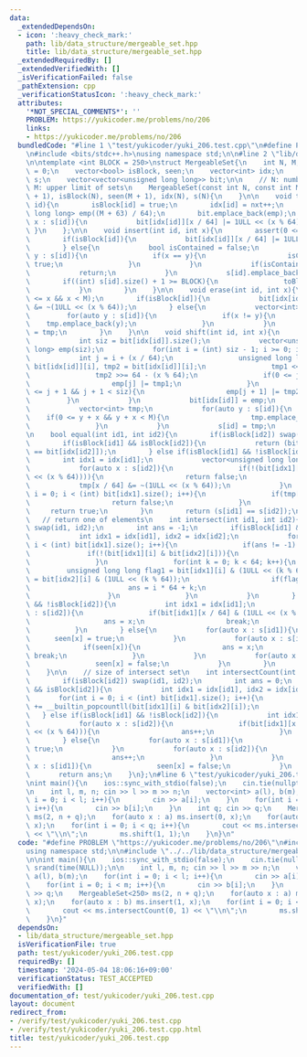 ```yaml
---
data:
  _extendedDependsOn:
  - icon: ':heavy_check_mark:'
    path: lib/data_structure/mergeable_set.hpp
    title: lib/data_structure/mergeable_set.hpp
  _extendedRequiredBy: []
  _extendedVerifiedWith: []
  _isVerificationFailed: false
  _pathExtension: cpp
  _verificationStatusIcon: ':heavy_check_mark:'
  attributes:
    '*NOT_SPECIAL_COMMENTS*': ''
    PROBLEM: https://yukicoder.me/problems/no/206
    links:
    - https://yukicoder.me/problems/no/206
  bundledCode: "#line 1 \"test/yukicoder/yuki_206.test.cpp\"\n#define PROBLEM \"https://yukicoder.me/problems/no/206\"\
    \n#include <bits/stdc++.h>\nusing namespace std;\n\n#line 2 \"lib/data_structure/mergeable_set.hpp\"\
    \n\ntemplate <int BLOCK = 250>\nstruct MergeableSet{\n    int N, M;\n    int nxt\
    \ = 0;\n    vector<bool> isBlock, seen;\n    vector<int> idx;\n    vector<vector<int>>\
    \ s;\n    vector<vector<unsigned long long>> bit;\n\n    // N: number of sets,\
    \ M: upper limit of sets\n    MergeableSet(const int N, const int M) : N(N), M(M\
    \ + 1), isBlock(N), seen(M + 1), idx(N), s(N){\n    }\n\n    void toBlock(int\
    \ id){\n        isBlock[id] = true;\n        idx[id] = nxt++;\n        vector<unsigned\
    \ long long> emp((M + 63) / 64);\n        bit.emplace_back(emp);\n        for(auto\
    \ x : s[id]){\n            bit[idx[id]][x / 64] |= 1ULL << (x % 64);\n       \
    \ }\n    };\n\n    void insert(int id, int x){\n        assert(0 <= x && x < M);\n\
    \        if(isBlock[id]){\n            bit[idx[id]][x / 64] |= 1ULL << (x % 64);\n\
    \        } else{\n            bool isContained = false;\n            for(auto\
    \ y : s[id]){\n                if(x == y){\n                    isContained =\
    \ true;\n                }\n            }\n            if(isContained){\n    \
    \            return;\n            }\n            s[id].emplace_back(x);\n    \
    \        if((int) s[id].size() + 1 >= BLOCK){\n                toBlock(id);\n\
    \            }\n        }\n    }\n\n    void erase(int id, int x){\n        assert(0\
    \ <= x && x < M);\n        if(isBlock[id]){\n            bit[idx[id]][x / 64]\
    \ &= ~(1ULL << (x % 64));\n        } else{\n            vector<int> tmp;\n   \
    \         for(auto y : s[id]){\n                if(x != y){\n                \
    \    tmp.emplace_back(y);\n                }\n            }\n            s[id]\
    \ = tmp;\n        }\n    }\n\n    void shift(int id, int x){\n        if(isBlock[id]){\n\
    \            int siz = bit[idx[id]].size();\n            vector<unsigned long\
    \ long> emp(siz);\n            for(int i = (int) siz - 1; i >= 0; i--){\n    \
    \            int j = i + (x / 64);\n                unsigned long long tmp1 =\
    \ bit[idx[id]][i], tmp2 = bit[idx[id]][i];\n                tmp1 <<= (x % 64);\n\
    \                tmp2 >>= 64 - (x % 64);\n                if(0 <= j && j < siz){\n\
    \                    emp[j] |= tmp1;\n                }\n                if(0\
    \ <= j + 1 && j + 1 < siz){\n                    emp[j + 1] |= tmp2;\n       \
    \         }\n            }\n            bit[idx[id]] = emp;\n        } else{\n\
    \            vector<int> tmp;\n            for(auto y : s[id]){\n            \
    \    if(0 <= y + x && y + x < M){\n                    tmp.emplace_back(y + x);\n\
    \                }\n            }\n            s[id] = tmp;\n        }\n    }\n\
    \n    bool equal(int id1, int id2){\n        if(isBlock[id2]) swap(id1, id2);\n\
    \        if(isBlock[id1] && isBlock[id2]){\n            return (bit[idx[id1]]\
    \ == bit[idx[id2]]);\n        } else if(isBlock[id1] && !isBlock[id2]){\n    \
    \        int idx1 = idx[id1];\n            vector<unsigned long long> tmp = bit[idx1];\n\
    \            for(auto x : s[id2]){\n                if(!(bit[idx1][x / 64] & (1ULL\
    \ << (x % 64)))){\n                    return false;\n                }\n    \
    \            tmp[x / 64] &= ~(1ULL << (x % 64));\n            }\n            for(int\
    \ i = 0; i < (int) bit[idx1].size(); i++){\n                if(tmp[i] != 0ULL){\n\
    \                    return false;\n                }\n            }\n       \
    \     return true;\n        }\n        return (s[id1] == s[id2]);\n    }\n\n \
    \   // return one of elements\n    int intersect(int id1, int id2){\n        if(isBlock[id2])\
    \ swap(id1, id2);\n        int ans = -1;\n        if(isBlock[id1] && isBlock[id2]){\n\
    \            int idx1 = idx[id1], idx2 = idx[id2];\n            for(int i = 0;\
    \ i < (int) bit[idx1].size(); i++){\n                if(ans != -1) break;\n  \
    \              if(!(bit[idx1][i] & bit[idx2][i])){\n                    continue;\n\
    \                }\n                for(int k = 0; k < 64; k++){\n           \
    \         unsigned long long flag1 = bit[idx1][i] & (1ULL << (k % 64)), flag2\
    \ = bit[idx2][i] & (1ULL << (k % 64));\n                    if(flag1 && flag2){\n\
    \                        ans = i * 64 + k;\n                        break;\n \
    \                   }\n                }\n            }\n        } else if(isBlock[id1]\
    \ && !isBlock[id2]){\n            int idx1 = idx[id1];\n            for(auto x\
    \ : s[id2]){\n                if(bit[idx1][x / 64] & (1ULL << (x % 64))){\n  \
    \                  ans = x;\n                    break;\n                }\n \
    \           }\n        } else{\n            for(auto x : s[id1]){\n          \
    \      seen[x] = true;\n            }\n            for(auto x : s[id2]){\n   \
    \             if(seen[x]){\n                    ans = x;\n                   \
    \ break;\n                }\n            }\n            for(auto x : s[id1]){\n\
    \                seen[x] = false;\n            }\n        }\n        return ans;\n\
    \    }\n\n    // size of intersect set\n    int intersectCount(int id1, int id2){\n\
    \        if(isBlock[id2]) swap(id1, id2);\n        int ans = 0;\n        if(isBlock[id1]\
    \ && isBlock[id2]){\n            int idx1 = idx[id1], idx2 = idx[id2];\n     \
    \       for(int i = 0; i < (int) bit[idx1].size(); i++){\n                ans\
    \ += __builtin_popcountll(bit[idx1][i] & bit[idx2][i]);\n            }\n     \
    \   } else if(isBlock[id1] && !isBlock[id2]){\n            int idx1 = idx[id1];\n\
    \            for(auto x : s[id2]){\n                if(bit[idx1][x / 64] & (1ULL\
    \ << (x % 64))){\n                    ans++;\n                }\n            }\n\
    \        } else{\n            for(auto x : s[id1]){\n                seen[x] =\
    \ true;\n            }\n            for(auto x : s[id2]){\n                if(seen[x]){\n\
    \                    ans++;\n                }\n            }\n            for(auto\
    \ x : s[id1]){\n                seen[x] = false;\n            }\n        }\n \
    \       return ans;\n    }\n};\n#line 6 \"test/yukicoder/yuki_206.test.cpp\"\n\
    \nint main(){\n    ios::sync_with_stdio(false);\n    cin.tie(nullptr);\n    srand(time(NULL));\n\
    \n    int l, m, n; cin >> l >> m >> n;\n    vector<int> a(l), b(m);\n    for(int\
    \ i = 0; i < l; i++){\n        cin >> a[i];\n    }\n    for(int i = 0; i < m;\
    \ i++){\n        cin >> b[i];\n    }\n    int q; cin >> q;\n    MergeableSet<250>\
    \ ms(2, n + q);\n    for(auto x : a) ms.insert(0, x);\n    for(auto x : b) ms.insert(1,\
    \ x);\n    for(int i = 0; i < q; i++){\n        cout << ms.intersectCount(0, 1)\
    \ << \"\\n\";\n        ms.shift(1, 1);\n    }\n}\n"
  code: "#define PROBLEM \"https://yukicoder.me/problems/no/206\"\n#include <bits/stdc++.h>\n\
    using namespace std;\n\n#include \"../../lib/data_structure/mergeable_set.hpp\"\
    \n\nint main(){\n    ios::sync_with_stdio(false);\n    cin.tie(nullptr);\n   \
    \ srand(time(NULL));\n\n    int l, m, n; cin >> l >> m >> n;\n    vector<int>\
    \ a(l), b(m);\n    for(int i = 0; i < l; i++){\n        cin >> a[i];\n    }\n\
    \    for(int i = 0; i < m; i++){\n        cin >> b[i];\n    }\n    int q; cin\
    \ >> q;\n    MergeableSet<250> ms(2, n + q);\n    for(auto x : a) ms.insert(0,\
    \ x);\n    for(auto x : b) ms.insert(1, x);\n    for(int i = 0; i < q; i++){\n\
    \        cout << ms.intersectCount(0, 1) << \"\\n\";\n        ms.shift(1, 1);\n\
    \    }\n}"
  dependsOn:
  - lib/data_structure/mergeable_set.hpp
  isVerificationFile: true
  path: test/yukicoder/yuki_206.test.cpp
  requiredBy: []
  timestamp: '2024-05-04 18:06:16+09:00'
  verificationStatus: TEST_ACCEPTED
  verifiedWith: []
documentation_of: test/yukicoder/yuki_206.test.cpp
layout: document
redirect_from:
- /verify/test/yukicoder/yuki_206.test.cpp
- /verify/test/yukicoder/yuki_206.test.cpp.html
title: test/yukicoder/yuki_206.test.cpp
---
```

